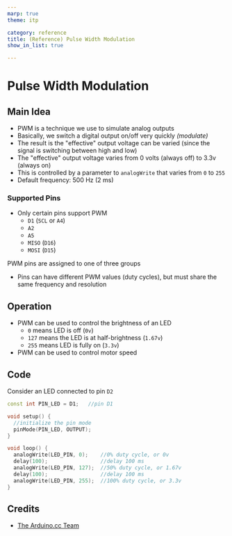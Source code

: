 ```yaml
---
marp: true
theme: itp

category: reference
title: (Reference) Pulse Width Modulation
show_in_list: true

---
```


<!-- headingDivider: 2 -->

# Pulse Width Modulation

## Main Idea

* PWM is a technique we use to simulate analog outputs
* Basically, we switch a digital output on/off very quickly *(modulate)*
* The result is the "effective" output voltage can be varied (since the signal is switching between high and low)
* The "effective" output voltage varies from 0 volts (always off) to 3.3v (always on)
* This is controlled by a parameter to `analogWrite` that varies from `0` to `255`
* Default frequency: 500 Hz (2 ms)


### Supported Pins

* Only certain pins support PWM
  * `D1` (`SCL` or `A4`)
  * `A2`
  * `A5`
  * `MISO` (`D16`)
  * `MOSI` (`D15`)
  

PWM pins are assigned to one of three groups

* Pins can have different PWM values (duty cycles), but must share the same  frequency and resolution

## Operation

- PWM can be used to control the brightness of an LED
  - `0` means LED is off (`0v`)
  - `127` means the LED is at half-brightness (`1.67v`)
  - `255` means LED is fully on (`3.3v`)
- PWM can be used to control motor speed

## Code

Consider an LED connected to pin `D2`

```c++
const int PIN_LED = D1;   //pin D1

void setup() {
  //initialize the pin mode
  pinMode(PIN_LED, OUTPUT);
}

void loop() { 
  analogWrite(LED_PIN, 0);	  //0% duty cycle, or 0v
  delay(100);				  //delay 100 ms
  analogWrite(LED_PIN, 127);  //50% duty cycle, or 1.67v
  delay(100);				  //delay 100 ms
  analogWrite(LED_PIN, 255);  //100% duty cycle, or 3.3v
}
```

## Credits

- [The Arduino.cc Team](https://commons.wikimedia.org/wiki/File:Pwm_5steps.gif)